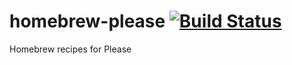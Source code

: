 # homebrew-please [![Build Status](https://circleci.com/gh/thought-machine/homebrew-please.svg?style=shield)](https://circleci.com/gh/thought-machine/homebrew-please)
Homebrew recipes for Please
